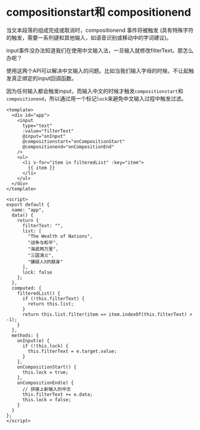 # compositionstart和 compositionend

当文本段落的组成完成或取消时，compositionend 事件将被触发 (具有特殊字符的触发，需要一系列键和其他输入，如语音识别或移动中的字词建议)。

input事件没办法知道我们在使用中文输入法，一旦输入就修改filterText。那怎么办呢？

使用这两个API可以解决中文输入的问题。比如当我们输入字母的时候，不让起触发真正绑定的input回调函数。

因为任何输入都会触发input，而输入中文的时候才触发`compositionstart`和`compositionend`，所以通过用一个标记`lock`来避免中文输入过程中触发过滤。

```vue
<template>
  <div id="app">
    <input
      type="text"
      :value="filterText"
      @input="onInput"
      @compositionstart="onCompositionStart"
      @compositionend="onCompositionEnd"
    />
    <ul>
      <li v-for="item in filteredList" :key="item">
        {{ item }}
      </li>
    </ul>
  </div>
</template>

<script>
export default {
  name: "app",
  data() {
    return {
      filterText: "",
      list: [
        "The Wealth of Nations",
        "战争与和平",
        "海底两万里",
        "三国演义",
        "嫌疑人X的献身"
      ],
      lock: false
    };
  },
  computed: {
    filteredList() {
      if (!this.filterText) {
        return this.list;
      }
      return this.list.filter(item => item.indexOf(this.filterText) > -1);
    }
  },
  methods: {
    onInput(e) {
      if (!this.lock) {
        this.filterText = e.target.value;
      }
    },
    onCompositionStart() {
      this.lock = true;
    },
    onCompositionEnd(e) {
      // 拼接上新输入的中文
      this.filterText += e.data;
      this.lock = false;
    }
  }
};
</script>
```



